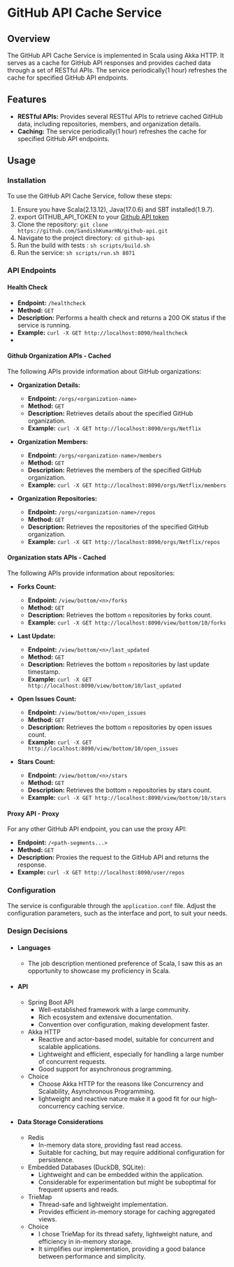 # GitHub API Cache Service

## Overview

The GitHub API Cache Service is implemented in Scala using Akka HTTP. It serves as a cache for GitHub API responses and provides cached data through a set of RESTful APIs. The service periodically(1 hour) refreshes the cache for specified GitHub API endpoints.

## Features

- **RESTful APIs:** Provides several RESTful APIs to retrieve cached GitHub data, including repositories, members, and organization details.
- **Caching:** The service periodically(1 hour) refreshes the cache for specified GitHub API endpoints.

## Usage

### Installation

To use the GitHub API Cache Service, follow these steps:

1. Ensure you have Scala(2.13.12), Java(17.0.6) and SBT installed(1.9.7).
2. export GITHUB_API_TOKEN to your [Github API token](https://docs.github.com/en/authentication/keeping-your-account-and-data-secure/managing-your-personal-access-tokens#creating-a-fine-grained-personal-access-token)
3. Clone the repository: `git clone https://github.com/SandishKumarHN/github-api.git`
4. Navigate to the project directory: `cd github-api`
5. Run the build with tests : `sh scripts/build.sh`
6. Run the service: `sh scripts/run.sh 8071`

### API Endpoints

#### Health Check

- **Endpoint:** `/healthcheck`
- **Method:** `GET`
- **Description:** Performs a health check and returns a 200 OK status if the service is running.
- **Example:** ```curl -X GET http://localhost:8090/healthcheck```
- 
#### Github Organization APIs - Cached

The following APIs provide information about GitHub organizations:

- **Organization Details:**
  - **Endpoint:** `/orgs/<organization-name>`
  - **Method:** `GET`
  - **Description:** Retrieves details about the specified GitHub organization.
  - **Example:** ```curl -X GET http://localhost:8090/orgs/Netflix```

- **Organization Members:**
  - **Endpoint:** `/orgs/<organization-name>/members`
  - **Method:** `GET`
  - **Description:** Retrieves the members of the specified GitHub organization.
  - **Example:** ```curl -X GET http://localhost:8090/orgs/Netflix/members```

- **Organization Repositories:**
  - **Endpoint:** `/orgs/<organization-name>/repos`
  - **Method:** `GET`
  - **Description:** Retrieves the repositories of the specified GitHub organization.
  - **Example:** ```curl -X GET http://localhost:8090/orgs/Netflix/repos```


#### Organization stats APIs - Cached
The following APIs provide information about repositories:

- **Forks Count:**
    - **Endpoint:** `/view/bottom/<n>/forks`
    - **Method:** `GET`
    - **Description:** Retrieves the bottom `n` repositories by forks count.
    - **Example:** ```curl -X GET http://localhost:8090/view/bottom/10/forks```

- **Last Update:**
    - **Endpoint:** `/view/bottom/<n>/last_updated`
    - **Method:** `GET`
    - **Description:** Retrieves the bottom `n` repositories by last update timestamp.
    - **Example:** ```curl -X GET http://localhost:8090/view/bottom/10/last_updated```

- **Open Issues Count:**
    - **Endpoint:** `/view/bottom/<n>/open_issues`
    - **Method:** `GET`
    - **Description:** Retrieves the bottom `n` repositories by open issues count.
    - **Example:** ```curl -X GET http://localhost:8090/view/bottom/10/open_issues```

- **Stars Count:**
    - **Endpoint:** `/view/bottom/<n>/stars`
    - **Method:** `GET`
    - **Description:** Retrieves the bottom `n` repositories by stars count.
    - **Example:** ```curl -X GET http://localhost:8090/view/bottom/10/stars```

#### Proxy API - Proxy
For any other GitHub API endpoint, you can use the proxy API:

- **Endpoint:** `/<path-segments...>`
- **Method:** `GET`
- **Description:** Proxies the request to the GitHub API and returns the response.
- **Example:** ```curl -X GET http://localhost:8090/user/repos```

### Configuration

The service is configurable through the `application.conf` file. Adjust the configuration parameters, such as the interface and port, to suit your needs.

### Design Decisions

- #### Languages
  - The job description mentioned preference of Scala, I saw this as an opportunity to showcase my proficiency in Scala.
  
- #### API
  - Spring Boot API
    - Well-established framework with a large community. 
    - Rich ecosystem and extensive documentation. 
    - Convention over configuration, making development faster.
  - Akka HTTP
    - Reactive and actor-based model, suitable for concurrent and scalable applications. 
    - Lightweight and efficient, especially for handling a large number of concurrent requests. 
    - Good support for asynchronous programming.
  - Choice
    - Choose Akka HTTP for the reasons like Concurrency and Scalability, Asynchronous Programming.
    - lightweight and reactive nature make it a good fit for our high-concurrency caching service.
    
- #### Data Storage Considerations
  - Redis
    - In-memory data store, providing fast read access. 
    - Suitable for caching, but may require additional configuration for persistence.
  - Embedded Databases (DuckDB, SQLite):
    - Lightweight and can be embedded within the application.
    - Considerable for experimentation but might be suboptimal for frequent upserts and reads.
  - TrieMap 
    - Thread-safe and lightweight implementation.
    - Provides efficient in-memory storage for caching aggregated views.
  - Choice
    - I chose TrieMap for its thread safety, lightweight nature, and efficiency in in-memory storage.
    - It simplifies our implementation, providing a good balance between performance and simplicity.
